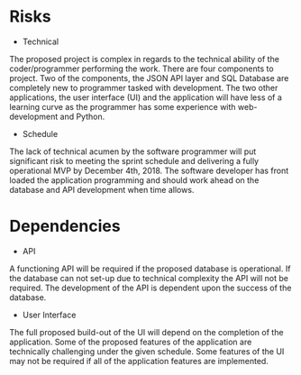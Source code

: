 # Risks

* Technical

The proposed project is complex in regards to the technical ability of the coder/programmer performing the work. There are four components to project. Two of the components, the JSON API layer and SQL Database are completely new to programmer tasked with development. The two other applications, the user interface (UI) and the application will have less of a learning curve as the programmer has some experience with web-development and Python. 

* Schedule

The lack of technical acumen by the software programmer will put significant risk to meeting the sprint schedule and delivering a fully operational MVP by December 4th, 2018. The software developer has front loaded the application programming and should work ahead on the database and API development when time allows.  

# Dependencies

* API

A functioning API will be required if the proposed database is operational. If the database can not set-up due to technical complexity the API will not be required. The development of the API is dependent upon the success of the database.

* User Interface

The full proposed build-out of the UI will depend on the completion of the application. Some of the proposed features of the application are technically challenging under the given schedule. Some features of the UI may not be required if all of the application features are implemented. 

